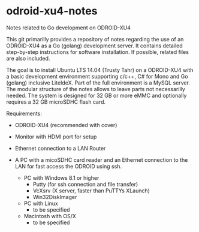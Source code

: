 # odroid-xu4-notes
Notes related to Go development on ODROID-XU4

This git primarilly provides a repository of notes regarding the use of an ODROID-XU4 as a Go (golang) development server. It contains detailed step-by-step instructions for software installation. If possible, related files are also included.

The goal is to install Ubuntu LTS 14.04 (Trusty Tahr) on a ODROID-XU4 with a basic development environment supporting c/c++, C# for Mono and Go (golang) inclusive LiteIdeX. Part of the full environment is a MySQL server. The modular structure of the notes allows to leave parts not necessarilly needed. The system is designed for 32 GB or more eMMC and optionally requires a 32 GB microSDHC flash card.

Requirements:
- ODROID-XU4 (recommended with cover)
- Monitor with HDMI port for setup
- Ethernet connection to a LAN Router

- A PC with a micoSDHC card reader and an Ethernet connection to the LAN for fast access the ODROID using ssh.
  - PC with Windows 8.1 or higher 
    - Putty (for ssh connection and file transfer)
    - VcXsrv (X server, faster than PuTTYs XLaunch)
    - Win32DiskImager
  - PC with Linux
    - to be specified
  - Macintosh with OS/X
    - to be specified  
  
